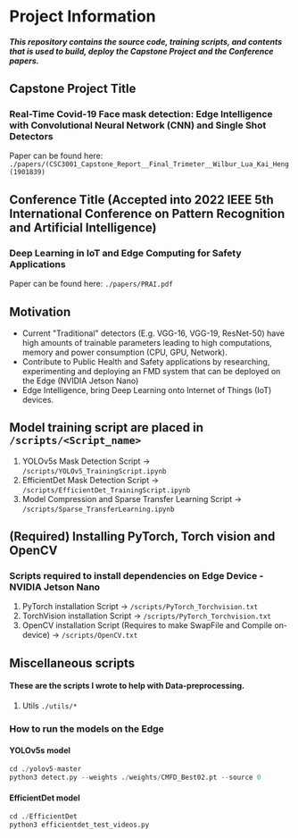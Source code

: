 # Project Information 
##### This repository contains the source code, training scripts, and contents that is used to build, deploy the Capstone Project and the Conference papers.

## Capstone Project Title


### Real-Time Covid-19 Face mask detection: Edge Intelligence with Convolutional Neural Network (CNN) and Single Shot Detectors
Paper can be found here: ```./papers/(CSC3001_Capstone_Report__Final_Trimeter__Wilbur_Lua_Kai_Heng(1901839)```

## Conference Title (Accepted into 2022 IEEE 5th International Conference on Pattern Recognition and Artificial Intelligence)
### Deep Learning in IoT and Edge Computing for Safety Applications
Paper can be found here: ```./papers/PRAI.pdf```



## Motivation
- Current "Traditional" detectors (E.g. VGG-16, VGG-19, ResNet-50) have high amounts of trainable parameters leading to high computations, memory and power consumption (CPU, GPU, Network). 
- Contribute to Public Health and Safety applications by researching, experimenting and deploying an FMD system that can be deployed on the Edge (NVIDIA Jetson Nano)
- Edge Intelligence, bring Deep Learning onto Internet of Things (IoT) devices.

## Model training script are placed in ```/scripts/<Script_name>```

1. YOLOv5s Mask Detection Script -> ```/scripts/YOLOv5_TrainingScript.ipynb```
2. EfficientDet Mask Detection Script -> ```/scripts/EfficientDet_TrainingScript.ipynb```
3. Model Compression and Sparse Transfer Learning Script -> ```/scripts/Sparse_TransferLearning.ipynb```

## (Required) Installing PyTorch, Torch vision and OpenCV
### Scripts required to install dependencies on Edge Device - NVIDIA Jetson Nano
1. PyTorch installation Script -> ```/scripts/PyTorch_Torchvision.txt```
2. TorchVision installation Script -> ```/scripts/PyTorch_Torchvision.txt```
3. OpenCV installation Script (Requires to make SwapFile and Compile on-device) -> ```/scripts/OpenCV.txt```

## Miscellaneous scripts 
#### These are the scripts I wrote to help with Data-preprocessing.
1. Utils ```./utils/*```

### How to run the models on the Edge 
#### YOLOv5s model 

```python
cd ./yolov5-master
python3 detect.py --weights ./weights/CMFD_Best02.pt --source 0 
```
#### EfficientDet model
```python
cd ./EfficientDet
python3 efficientdet_test_videos.py
```





